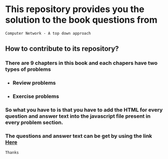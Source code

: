 # This repository provides you the solution to the book questions from
`Computer Network - A top down approach`

## How to contribute to its repository?
### There are 9 chapters in this book and each chapers have two types of problems 
- ### Review problems
- ### Exercise problems
### So what you have to is that you have to add the HTML for every question and answer text into the javascript file present in every problem section.

### The questions and answer text can be get by using the link [Here](http://www.sr2jr.com/textbook-solutions/computer-science/10101001/computer-networking-a-top-down-approach-computer-networks-and-the-internet)
`Thanks`

